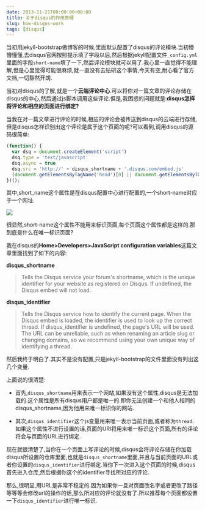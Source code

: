 ```yaml
---
date: 2013-11-21T00:00:00+08:00
title: 关于disqus的作用原理
slug: how-disqus-work
tags: [disqus]
---
```

当初用jekyll-bootstrap做博客的时候,里面默认配置了disqus的评论模块.当初懵懵懂懂,去disqus官网按照提示填了字段以后,然后根据jekyll配置文件`_config.yml`里面的字段`short-name`填了一下,然后评论模块就可以用了.我心里一直觉得不能理解,但是心里觉得可能很麻烦,就一直没有去钻研这个事情,今天有空,耐心看了官方文档,一切豁然开朗.

当初对disqus的了解,就是一个**云端评论中心**.可以将你对一篇文章的评论存储在disqus的中心,然后通过js脚本调用这些评论.但是,我困惑的问题就是:**disqus怎样将评论和相应的页面进行绑定?**

<!--more-->

当我在对一篇文章进行评论的时候,相应的评论会被传送到disqus的云端进行存储,但是disqus怎样识别出这个评论是属于这个页面的呢?可以看到,调用disqus的源码很简单:

```javascript
(function() {
  var dsq = document.createElement('script')
  dsq.type = 'text/javascript'
  dsq.async = true
  dsq.src = 'http://' + disqus_shortname + '.disqus.com/embed.js'
  (document.getElementsByTagName('head')[0] || document.getElementsByTagName('body')[0]).appendChild(dsq)
})();
```

其中,short_name这个属性是在disqus配置中心进行配置的,一个short-name对应于一个网址.

![](http://ww2.sinaimg.cn/large/9b85365djw1f23b14utehj20nk055dgd.jpg)

很显然,short-name这个属性不能用来标识页面,每个页面这个属性都是这样的.那到底是什么在唯一标识页面?

我在disqus的**Home>Developers>JavaScript configuration variables**这篇文章里面找到了如下的内容:

**disqus_shortname**
>Tells the Disqus service your forum's shortname, which is the unique identifier for your website as registered on Disqus. If undefined, the Disqus embed will not load.

**disqus_identifier**
>Tells the Disqus service how to identify the current page. When the Disqus embed is loaded, the identifier is used to look up the correct thread. If disqus_identifier is undefined, the page's URL will be used. The URL can be unreliable, such as when renaming an article slug or changing domains, so we recommend using your own unique way of identifying a thread.

然后我终于明白了.其实不是没有配置,只是jekyll-bootstrap的文件里面没有列出这几个变量.

上面说的很清楚:

- 首先,`disqus_shortname`用来表示一个网站,如果没有这个属性,disqus是无法加载的.这个属性是所有disqus用户都是唯一的.即你无法创建一个和他人相同的disqus_shortname,因为他用来唯一标识你的网站.

- 其次,`disqus_identifier`这个js变量用来唯一表示当前页面,或者称为`thread`.如果这个属性不进行设置的话,页面的URl将用来唯一标识这个页面,所有的评论将会与页面的URL进行绑定.

现在就很清楚了,当你在一个页面上写评论的时候,disqus会将评论存储在你加载disqus所设置的仓库里面,也就是`disqus_shortname`里面,并且与当前页面的URL或者你设置的`disqus_identifier`进行绑定.当你下一次进入这个页面的时候,disqus首先进入仓库,然后根据你这个的identifier寻找所对应的评论.

那么,很明显,用URL是非常不稳定的.因为如果你一旦对页面改名字或者更改了路径等等等会修改url的操作的话,那么所对应的评论就没有了.所以推荐每个页面都设置一下`disqus_identifier`进行唯一标识.
